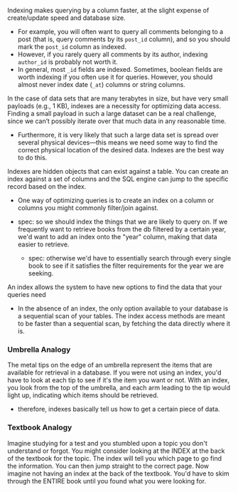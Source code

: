 
Indexing makes querying by a column faster, at the slight expense of create/update speed and database size.
- For example, you will often want to query all comments belonging to a post (that is, query comments by its `post_id` column), and so you should mark the `post_id` column as indexed.
- However, if you rarely query all comments by its author, indexing `author_id` is probably not worth it.
- In general, most `_id` fields are indexed. Sometimes, boolean fields are worth indexing if you often use it for queries. However, you should almost never index date (`_at`) columns or string columns.

In the case of data sets that are many terabytes in size, but have very small payloads (e.g., 1 KB), indexes are a necessity for optimizing data access. Finding a small payload in such a large dataset can be a real challenge, since we can’t possibly iterate over that much data in any reasonable time.
- Furthermore, it is very likely that such a large data set is spread over several physical devices—this means we need some way to find the correct physical location of the desired data. Indexes are the best way to do this.

Indexes are hidden objects that can exist against a table. You can create an index against a set of columns and the SQL engine can jump to the specific record based on the index.
- One way of optimizing queries is to create an index on a column or columns you might commonly filter/join against.

- spec: so we should index the things that we are likely to query on. If we frequently want to retrieve books from the db filtered by a certain year, we'd want to add an index onto the "year" column, making that data easier to retrieve.
	- spec: otherwise we'd have to essentially search through every single book to see if it satisfies the filter requirements for the year we are seeking.

An index allows the system to have new options to find the data that your queries need
- In the absence of an index, the only option available to your database is a sequential scan of your tables. The index access methods are meant to be faster than a sequential scan, by fetching the data directly where it is.

### Umbrella Analogy
The metal tips on the edge of an umbrella represent the items that are available for retrieval in a database. If you were not using an index, you'd have to look at each tip to see if it's the item you want or not. With an index, you look from the top of the umbrella, and each arm leading to the tip would light up, indicating which items should be retrieved.
- therefore, indexes basically tell us how to get a certain piece of data.

### Textbook Analogy
Imagine studying for a test and you stumbled upon a topic you don't understand or forgot. You might consider looking at the INDEX at the back of the textbook for the topic. The index will tell you which page to go find the information. You can then jump straight to the correct page. Now imagine not having an index at the back of the textbook. You'd have to skim through the ENTIRE book until you found what you were looking for.
